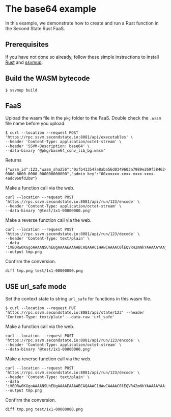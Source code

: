 # The base64 example

In this example, we demonstrate how to create and run a Rust function in the Second State Rust FaaS.

## Prerequisites

If you have not done so already, follow these simple instructions to install [Rust](https://www.rust-lang.org/tools/install) and [ssvmup](https://www.secondstate.io/articles/ssvmup/).

## Build the WASM bytecode

```
$ ssvmup build
```

## FaaS

Upload the wasm file in the `pkg` folder to the FaaS. Double check the `.wasm` file name before you upload.

```
$ curl --location --request POST 'https://rpc.ssvm.secondstate.io:8081/api/executables' \
--header 'Content-Type: application/octet-stream' \
--header 'SSVM-Description: base64' \
--data-binary '@pkg/base64_conv_lib_bg.wasm'
```

Returns

```
{"wasm_id":123,"wasm_sha256":"0xfb413547a8aba56d0349603a7989e269f3846245e51804932b3e02bc0be4b665","usage_key":"00000000-0000-0000-0000-000000000000","admin_key":"00xxxxxx-xxxx-xxxx-xxxx-4adc960fd2b8"}
```

Make a function call via the web.

```
curl --location --request POST 'https://rpc.ssvm.secondstate.io:8081/api/run/123/encode' \
--header 'Content-Type: application/octet-stream' \
--data-binary '@test/1x1-00000000.png'
```

Make a reverse function call via the web.

```
curl --location --request POST 'https://rpc.ssvm.secondstate.io:8081/api/run/123/decode' \
--header 'Content-Type: text/plain' \
--data 'iVBORw0KGgoAAAANSUhEUgAAAAEAAAABCAQAAAC1HAwCAAAAC0lEQVR42mNkYAAAAAYAAjCB0C8AAAAASUVORK5CYII=' --output tmp.png
```

Confirm the conversion.

```
diff tmp.png test/1x1-00000000.png
```

## USE url_safe mode

Set the context state to string `url_safe` for functions in this wasm file.

```
$ curl --location --request PUT 'https://rpc.ssvm.secondstate.io:8081/api/state/123' --header 'Content-Type: text/plain' --data-raw 'url_safe'
```

Make a function call via the web.

```
curl --location --request POST 'https://rpc.ssvm.secondstate.io:8081/api/run/123/encode' \
--header 'Content-Type: application/octet-stream' \
--data-binary '@test/1x1-00000000.png'
```

Make a reverse function call via the web.

```
curl --location --request POST 'https://rpc.ssvm.secondstate.io:8081/api/run/123/decode' \
--header 'Content-Type: text/plain' \
--data 'iVBORw0KGgoAAAANSUhEUgAAAAEAAAABCAQAAAC1HAwCAAAAC0lEQVR42mNkYAAAAAYAAjCB0C8AAAAASUVORK5CYII=' --output tmp.png
```

Confirm the conversion.

```
diff tmp.png test/1x1-00000000.png
```



